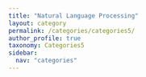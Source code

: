 ```yaml
---
title: "Natural Language Processing"
layout: category
permalink: /categories/categories5/
author_profile: true
taxonomy: Categories5
sidebar:
  nav: "categories"
---
```

